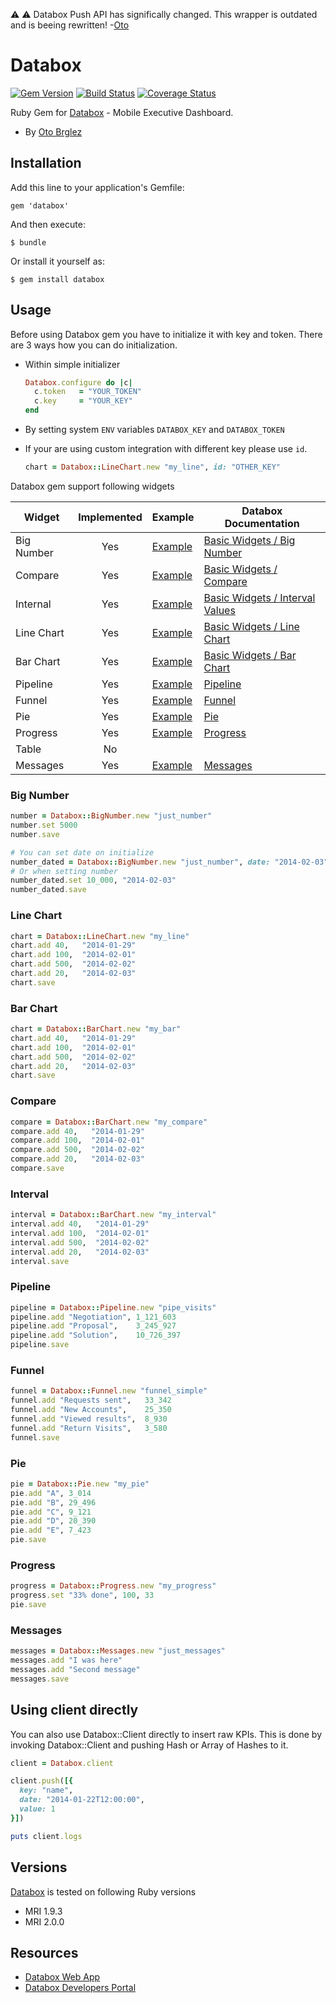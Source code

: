 :warning: :warning: Databox Push API has significally changed. This wrapper is outdated and is beeing rewritten! -[Oto](https://twitter.com/otobrglez)

# Databox

[![Gem Version][fury-badge]][fury] [![Build Status][travis-badge]][travis] [![Coverage Status](https://coveralls.io/repos/otobrglez/databox/badge.png?branch=master)](https://coveralls.io/r/otobrglez/databox?branch=master)

Ruby Gem for [Databox](http://databox.com/) - Mobile Executive Dashboard.

- By [Oto Brglez](https://github.com/otobrglez)

## Installation

Add this line to your application's Gemfile:

    gem 'databox'

And then execute:

    $ bundle

Or install it yourself as:

    $ gem install databox

## Usage

Before using Databox gem you have to initialize it with key and token. There are 3 ways how you can do initialization.

- Within simple initializer

  ```ruby
  Databox.configure do |c|
    c.token   = "YOUR_TOKEN"
    c.key     = "YOUR_KEY"
  end
  ```

- By setting system ```ENV``` variables ```DATABOX_KEY``` and ```DATABOX_TOKEN```

- If your are using custom integration with different key please use ```id```.

  ```ruby
  chart = Databox::LineChart.new "my_line", id: "OTHER_KEY"
  ```

Databox gem support following widgets

| Widget          | Implemented   | Example                        | Databox Documentation
| --------------- | :-----------: | ------------------------------ | ----------------------
| Big Number      | Yes           | [Example](#big-number)         | [Basic Widgets / Big Number](https://developers.databox.com/push/v1/widgets/main/#big-number)
| Compare         | Yes           | [Example](#compare)            | [Basic Widgets / Compare](https://developers.databox.com/push/v1/widgets/main/#compare)
| Internal        | Yes           | [Example](#interval)    | [Basic Widgets / Interval Values](https://developers.databox.com/push/v1/widgets/main/#interval-values)
| Line Chart      | Yes           | [Example](#line-chart)         | [Basic Widgets / Line Chart](https://developers.databox.com/push/v1/widgets/main/#line-chart-and-bar-chart)
| Bar Chart       | Yes           | [Example](#bar-chart)          | [Basic Widgets / Bar Chart](https://developers.databox.com/push/v1/widgets/main/#line-chart-and-bar-chart)
| Pipeline        | Yes           | [Example](#pipeline)           | [Pipeline](https://developers.databox.com/push/v1/widgets/pipeline/)
| Funnel          | Yes           | [Example](#funnel)             | [Funnel](https://developers.databox.com/push/v1/widgets/funnel/)
| Pie             | Yes           | [Example](#pie)                | [Pie](https://developers.databox.com/push/v1/widgets/pie/)
| Progress        | Yes           | [Example](#progress)           | [Progress](https://developers.databox.com/push/v1/widgets/progress/)
| Table           | No            |                                |
| Messages        | Yes           | [Example](#messages)           | [Messages](https://developers.databox.com/push/v1/widgets/messages/)


### Big Number
```ruby
number = Databox::BigNumber.new "just_number"
number.set 5000
number.save

# You can set date on initialize
number_dated = Databox::BigNumber.new "just_number", date: "2014-02-03"
# Or when setting number
number_dated.set 10_000, "2014-02-03"
number_dated.save

```

### Line Chart
```ruby
chart = Databox::LineChart.new "my_line"
chart.add 40,   "2014-01-29"
chart.add 100,  "2014-02-01"
chart.add 500,  "2014-02-02"
chart.add 20,   "2014-02-03"
chart.save

```

### Bar Chart
```ruby
chart = Databox::BarChart.new "my_bar"
chart.add 40,   "2014-01-29"
chart.add 100,  "2014-02-01"
chart.add 500,  "2014-02-02"
chart.add 20,   "2014-02-03"
chart.save
```

### Compare
```ruby
compare = Databox::BarChart.new "my_compare"
compare.add 40,   "2014-01-29"
compare.add 100,  "2014-02-01"
compare.add 500,  "2014-02-02"
compare.add 20,   "2014-02-03"
compare.save
```

### Interval
```ruby
interval = Databox::BarChart.new "my_interval"
interval.add 40,   "2014-01-29"
interval.add 100,  "2014-02-01"
interval.add 500,  "2014-02-02"
interval.add 20,   "2014-02-03"
interval.save
```

### Pipeline
```ruby
pipeline = Databox::Pipeline.new "pipe_visits"
pipeline.add "Negotiation", 1_121_603
pipeline.add "Proposal",    3_245_927
pipeline.add "Solution",    10_726_397
pipeline.save
```

### Funnel
```ruby
funnel = Databox::Funnel.new "funnel_simple"
funnel.add "Requests sent",   33_342
funnel.add "New Accounts",    25_350
funnel.add "Viewed results",  8_930
funnel.add "Return Visits",   3_580
funnel.save
```

### Pie
```ruby
pie = Databox::Pie.new "my_pie"
pie.add "A", 3_014
pie.add "B", 29_496
pie.add "C", 9_121
pie.add "D", 20_390
pie.add "E", 7_423
pie.save
```

### Progress
```ruby
progress = Databox::Progress.new "my_progress"
progress.set "33% done", 100, 33
pie.save
```

### Messages

```ruby
messages = Databox::Messages.new "just_messages"
messages.add "I was here"
messages.add "Second message"
messages.save
```

## Using client directly

You can also use Databox::Client directly to insert raw KPIs. This is done by invoking Databox::Client and pushing Hash or Array of Hashes to it.

```ruby
client = Databox.client

client.push([{
  key: "name",
  date: "2014-01-22T12:00:00",
  value: 1
}])

puts client.logs
```

## Versions

[Databox](https://github.com/otobrglez/databox) is tested on following Ruby versions

- MRI 1.9.3
- MRI 2.0.0

## Resources

- [Databox Web App](https://app.databox.com/)
- [Databox Developers Portal](https://developers.databox.com/)


[fury-badge]: https://badge.fury.io/rb/databox.png
[fury]: http://badge.fury.io/rb/databox
[travis-badge]: https://secure.travis-ci.org/otobrglez/databox.png?branch=master
[travis]: http://travis-ci.org/otobrglez/databox
